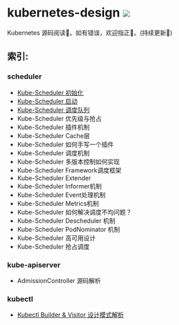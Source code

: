 # kubernetes-design ![](https://visitor-badge.glitch.me/badge?page_id=kerthcet.kubernetes-design)
Kubernetes 源码阅读📰。如有错误，欢迎指正📌。(持续更新🌱)

<!-- ![image](https://github.com/kerthcet/KubernetesSchedulingDesign/blob/main/snapshots/wechat.jpeg) -->

 ## 索引:

 ### scheduler
* [Kube-Scheduler 初始化](https://github.com/kerthcet/kubernetes-design/blob/main/scheduler/initialization.md)
* [Kube-Scheduler 启动](https://github.com/kerthcet/kubernetes-design/blob/main/scheduler/start-scheduler.md)
* [Kube-Scheduler 调度队列](https://github.com/kerthcet/kubernetes-design/blob/main/scheduler/queue.md)
* Kube-Scheduler 优先级与抢占
* Kube-Scheduler 插件机制
* Kube-Scheduler Cache层
* Kube-Scheduler 如何手写一个插件
* Kube-Scheduler 调度机制
* Kube-Scheduler 多版本控制如何实现
* Kube-Scheduler Framework调度框架
* Kube-Scheduler Extender
* Kube-Scheduler Informer机制
* Kube-Scheduler Event处理机制
* Kube-Scheduler Metrics机制
* Kube-Scheduler 如何解决调度不均问题？
* Kube-Scheduler Descheduler 机制
* Kube-Scheduler PodNominator 机制
* Kube-Scheduler 高可用设计
* Kube-Scheduler 抢占调度

### kube-apiserver
* AdmissionController 源码解析

### kubectl
* [Kubectl Builder & Visitor 设计模式解析](https://github.com/kerthcet/kubernetes-design/blob/main/kubectl/builder-visitor-pattern.md)